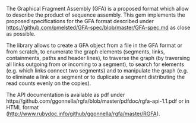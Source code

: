 The Graphical Fragment Assembly (GFA) is a proposed format which allow
to describe the product of sequence assembly.
This gem implements the proposed specifications for the GFA format
described under https://github.com/pmelsted/GFA-spec/blob/master/GFA-spec.md
as close as possible.

The library allows to create a GFA object from a file in the GFA format
or from scratch, to enumerate the graph elements (segments, links,
containments, paths and header lines), to traverse the graph (by
traversing all links outgoing from or incoming to a segment), to search for
elements (e.g. which links connect two segments) and to manipulate the
graph (e.g. to eliminate a link or a segment or to duplicate a segment
distributing the read counts evenly on the copies).

The API documentation is available as pdf under
https//github.com/ggonnella/rgfa/blob/master/pdfdoc/rgfa-api-1.1.pdf
or in HTML format (http://www.rubydoc.info/github/ggonnella/rgfa/master/RGFA).
